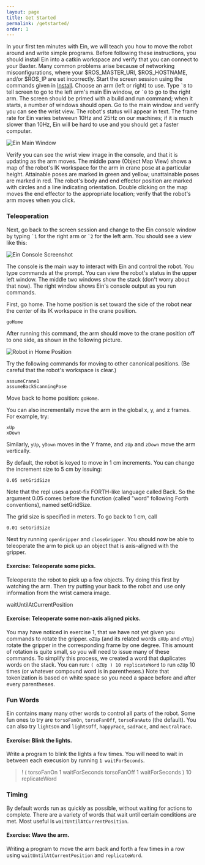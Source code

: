 ```yaml
---
layout: page
title: Get Started
permalink: /getstarted/
order: 1
---
```


In your first ten minutes with Ein, we will teach you how to move the
robot around and write simple programs.  Before following these
instructions, you should install Ein into a catkin workspace and
verify that you can connect to your Baxter.  Many common problems
arise because of networking misconfigurations, where your
$ROS_MASTER_URI, $ROS_HOSTNAME, and/or $ROS_IP are set incorrectly.
Start the screen session using the commands given in
[Install](../install).  Choose an arm (left or right) to use.  Type ``
`8 `` to tell screen to go to the left arm's main Ein window, or `` `0
`` to go to the right arm.  The screen should be primed with a build
and run command; when it starts, a number of windows should open.  Go
to the main window and verify you can see the wrist view.  The robot's
status will appear in text.  The frame rate for Ein varies betweeun
10Hz and 25Hz on our machines; if it is much slower than 10Hz, Ein
will be hard to use and you should get a faster computer.

![Ein Main Window](../assets/einmainwindow_screenshot.jpg)

Verify you can see the wrist view image in the console, and that it is
updating as the arm moves.  The middle pane (Object Map View) shows a
map of the robot's IK workspace for the arm in crane pose at a
particular height.  Attainable poses are marked in green and yellow;
unattainable poses are marked in red.  The robot's body and end
effector position are marked with circles and a line indicating
orientation.  Double clicking on the map moves the end effector to the
appropriate location; verify that the robot's arm moves when you
click.

### Teleoperation

Next, go back to the screen session and change to the Ein console
window by typing `` `1 `` for the right arm or `` `2 `` for the left
arm.  You should see a view like this:

![Ein Console Screenshot](../assets/console_screenshot.jpg)

The console is the main way to interact with Ein and control the
robot.  You type commands at the prompt.  You can view the robot's
status in the upper left window.  The middle two windows show the
stack (don't worry about that now).  The right window shows Ein's
console output as you run commands.

First, go home.  The home position is set toward the side of the robot
near the center of its IK workspace in the crane position.

```
goHome
```

After running this command, the arm should move to the crane position
off to one side, as shown in the following picture.

![Robot in Home Position](../assets/baxter_crane.jpg)

Try the following commands for moving to other canonical
positions.  (Be careful that the robot's workspace is clear.)

```
assumeCrane1
assumeBackScanningPose
```

Move back to home position: `goHome`. 

You can also incrementally move the arm in the global x, y, and z
frames.  For example, try:
```
xUp
xDown
```

Similarly, `yUp`, `yDown` moves in the Y frame, and `zUp` and `zDown` move
the arm vertically.

By default, the robot is keyed to move in 1 cm
increments.  You can change the increment size to 5 cm by issuing:
```
0.05 setGridSize
```

Note that the repl uses a post-fix FORTH-like language called Back.
So the argument 0.05 comes before the function (called "word"
following Forth conventions), named setGridSize.

The grid size is specified in meters. To go back to 1 cm,
call
```
0.01 setGridSize
```

Next try running `openGripper` and `closeGripper`.  You should now be
able to teleoperate the arm to pick up an object that is axis-aligned
with the gripper.   

#### Exercise: Teleoperate some picks.

Teleoperate the robot to pick up a few objects.  Try doing this first
    by watching the arm.  Then try putting your back to the robot and
    use only information from the wrist camera image.

waitUntilAtCurrentPosition


#### Exercise:  Teleoperate some non-axis aligned picks.

You may have noticed in exercise 1, that we have not yet given you
commands to rotate the gripper.  `oZUp` (and its related words `oXUp`
and `oYUp`) rotate the gripper in the corresponding frame by one
degree.  This amount of rotation is quite small, so you will need to
issue many of these commands.  To simplify this process, we created a
word that duplicates words on the stack.  You can run: `( oZUp ) 10
replicateWord` to run `oZUp` 10 times (or whatever compound word is in
parentheses.)  Note that tokenization is based on white space so you need a space before and after every parentheses.

### Fun Words

Ein contains many many other words to control all parts of the robot.
Some fun ones to try are `torsoFanOn`, `torsoFanOff`, `torsoFanAuto`
(the default).  You can also try `lightsOn` and `lightsOff`,
`happyFace`, `sadFace`, and `neutralFace`.

#### Exercise: Blink the lights. 

Write a program to blink the lights a few times.  You will need to wait in between each execusion by running `1 waitForSeconds`.

>! ( torsoFanOn 1 waitForSeconds torsoFanOff 1 waitForSeconds ) 10 replicateWord

### Timing

By default words run as quickly as possible, without waiting for
actions to complete.  There are a variety of words that wait until
certain conditions are met.  Most useful is
`waitUntilAtCurrentPosition`.

#### Exercise:  Wave the arm.

Writing a program to move the arm back and forth a few times in a row
using `waitUntilAtCurrentPosition` and `replicateWord`.


